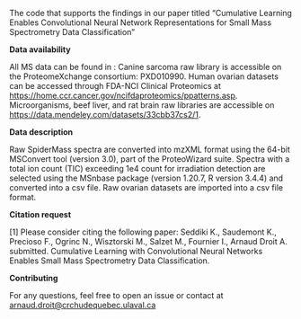 The code that supports the findings in our paper titled “Cumulative Learning Enables Convolutional Neural Network Representations for Small Mass Spectrometry Data Classification”

**Data availability**

All MS data can be found in : Canine sarcoma raw library is accessible on the ProteomeXchange consortium: PXD010990. Human ovarian datasets can be accessed through FDA-NCI Clinical Proteomics at https://home.ccr.cancer.gov/ncifdaproteomics/ppatterns.asp. Microorganisms, beef liver, and rat brain raw libraries are accessible on https://data.mendeley.com/datasets/33cbb37cs2/1.

**Data description**

Raw SpiderMass spectra are converted into mzXML format using the 64-bit MSConvert tool (version 3.0), part of the ProteoWizard suite. Spectra with a total ion count (TIC) exceeding 1e4 count for irradiation detection are selected using the MSnbase package (version 1.20.7, R version 3.4.4) and converted into a csv file. Raw ovarian datasets are imported into a csv file format.

**Citation request**

<a id="1">[1]</a> 
Please consider citing the following paper:
Seddiki K., Saudemont K., Precioso F., Ogrinc N., Wisztorski M., Salzet M., Fournier I., Arnaud Droit A. submitted. Cumulative Learning with Convolutional Neural Networks Enables Small Mass Spectrometry Data Classification. 

**Contributing**

For any questions, feel free to open an issue or contact at arnaud.droit@crchudequebec.ulaval.ca
